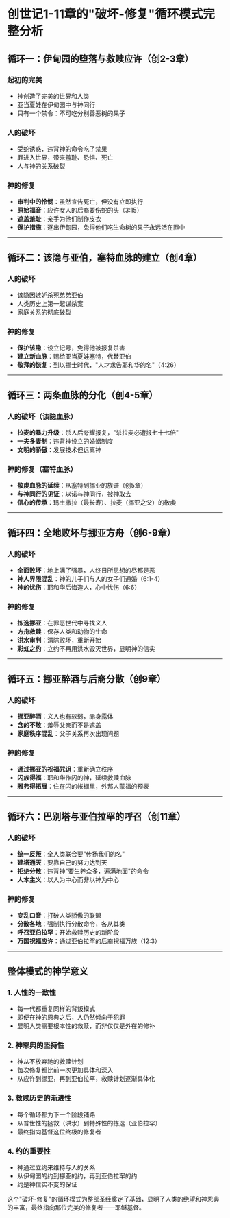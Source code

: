 # 创世记1-11章的"破坏-修复"循环模式完整分析

## 循环一：伊甸园的堕落与救赎应许（创2-3章）

### 起初的完美

- 神创造了完美的世界和人类
- 亚当夏娃在伊甸园中与神同行
- 只有一个禁令：不可吃分别善恶树的果子

### 人的破坏

- 受蛇诱惑，违背神的命令吃了禁果
- 罪进入世界，带来羞耻、恐惧、死亡
- 人与神的关系破裂

### 神的修复

- **审判中的怜悯**：虽然宣告死亡，但没有立即执行
- **原始福音**：应许女人的后裔要伤蛇的头（3:15）
- **遮盖羞耻**：亲手为他们制作皮衣
- **保护措施**：逐出伊甸园，免得他们吃生命树的果子永远活在罪中

---

## 循环二：该隐与亚伯，塞特血脉的建立（创4章）

### 人的破坏

- 该隐因嫉妒杀死弟弟亚伯
- 人类历史上第一起谋杀案
- 家庭关系的彻底破裂

### 神的修复

- **保护该隐**：设立记号，免得他被报复杀害
- **建立新血脉**：赐给亚当夏娃塞特，代替亚伯
- **敬拜的恢复**：到以挪士时代，"人才求告耶和华的名"（4:26）

---

## 循环三：两条血脉的分化（创4-5章）

### 人的破坏（该隐血脉）

- **拉麦的暴力升级**：杀人后夸耀报复，"杀拉麦必遭报七十七倍"
- **一夫多妻制**：违背神设立的婚姻制度
- **文明的骄傲**：发展技术但远离神

### 神的修复（塞特血脉）

- **敬虔血脉的延续**：从塞特到挪亚的族谱（创5章）
- **与神同行的见证**：以诺与神同行，被神取去
- **信心的传承**：玛土撒拉（最长寿）、拉麦（挪亚之父）的敬虔

---

## 循环四：全地败坏与挪亚方舟（创6-9章）

### 人的破坏

- **全面败坏**：地上满了强暴，人终日所思想的尽都是恶
- **神人界限混乱**：神的儿子们与人的女子们通婚（6:1-4）
- **神的忧伤**：耶和华后悔造人，心中忧伤（6:6）

### 神的修复

- **拣选挪亚**：在罪恶世代中寻找义人
- **方舟救赎**：保存人类和动物的生命
- **洪水审判**：清除败坏，重新开始
- **彩虹之约**：立约不再用洪水毁灭世界，显明神的信实

---

## 循环五：挪亚醉酒与后裔分散（创9章）

### 人的破坏

- **挪亚醉酒**：义人也有软弱，赤身露体
- **含的不敬**：羞辱父亲而不是遮盖
- **家庭秩序混乱**：父子关系再次出现问题

### 神的修复

- **通过挪亚的祝福咒诅**：重新确立秩序
- **闪族得福**：耶和华作闪的神，延续救赎血脉
- **雅弗得拓展**：住在闪的帐棚里，外邦人蒙福的预表

---

## 循环六：巴别塔与亚伯拉罕的呼召（创11章）

### 人的破坏

- **统一反叛**：全人类联合要"传扬我们的名"
- **建塔通天**：要靠自己的努力达到天
- **拒绝分散**：违背神"要生养众多，遍满地面"的命令
- **人本主义**：以人为中心而非以神为中心

### 神的修复

- **变乱口音**：打破人类骄傲的联盟
- **分散各地**：强制执行分散命令，各从其类
- **呼召亚伯拉罕**：开始救赎历史的新阶段
- **万国祝福应许**：通过亚伯拉罕的后裔祝福万族（12:3）

---

## 整体模式的神学意义

### 1. 人性的一致性

- 每一代都重复同样的背叛模式
- 即便在神的恩典之后，人仍然倾向于犯罪
- 显明人类需要根本性的救赎，而非仅仅是外在的修补

### 2. 神恩典的坚持性

- 神从不放弃祂的救赎计划
- 每次修复都比前一次更加具体和深入
- 从应许到挪亚，再到亚伯拉罕，救赎计划逐渐具体化

### 3. 救赎历史的渐进性

- 每个循环都为下一个阶段铺路
- 从普世性的拯救（洪水）到特殊性的拣选（亚伯拉罕）
- 最终指向基督这位终极的修复者

### 4. 约的重要性

- 神通过立约来维持与人的关系
- 从伊甸园的约到挪亚的约，再到亚伯拉罕的约
- 约是神信实不变的保证

这个"破坏-修复"的循环模式为整部圣经奠定了基础，显明了人类的绝望和神恩典的丰富，最终指向那位完美的修复者——耶稣基督。